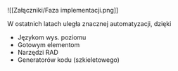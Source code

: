 ![[Załączniki/Faza implementacji.png]]

W ostatnich latach uległa znacznej automatyzacji, dzięki
- Językom wys. poziomu
- Gotowym elementom
- Narzędzi RAD
- Generatorów kodu (szkieletowego)
